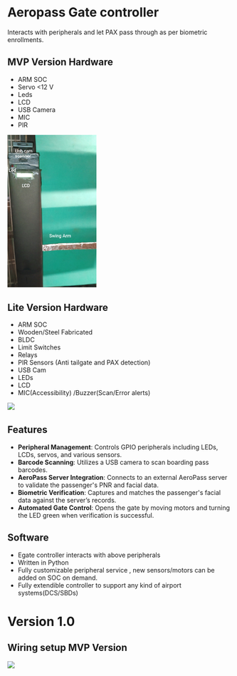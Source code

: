 Aeropass Gate controller  
====================

Interacts with peripherals and let PAX pass through as per biometric enrollments.

## MVP Version Hardware
- ARM SOC 
- Servo <12 V
- Leds
- LCD
- USB Camera
- MIC
- PIR


<img src="egate.jpg" width="200">

## Lite Version Hardware
- ARM SOC
- Wooden/Steel Fabricated
- BLDC
- Limit Switches
- Relays
- PIR Sensors (Anti tailgate and PAX detection)
- USB Cam
- LEDs
- LCD
- MIC(Accessibility) /Buzzer(Scan/Error alerts)

<img src="https://github.com/user-attachments/assets/c025271b-5e12-4ec8-845f-3944f6cbaa53" width="200">

## Features

- **Peripheral Management**: Controls GPIO peripherals including LEDs, LCDs, servos, and various sensors.
- **Barcode Scanning**: Utilizes a USB camera to scan boarding pass barcodes.
- **AeroPass Server Integration**: Connects to an external AeroPass server to validate the passenger's PNR and facial data.
- **Biometric Verification**: Captures and matches the passenger's facial data against the server’s records.
- **Automated Gate Control**: Opens the gate by moving motors and turning the LED green when verification is successful.



## Software

- Egate controller interacts with above peripherals 
- Written in Python
- Fully customizable peripheral service , new sensors/motors can be added on SOC on demand.
- Fully extendible controller to support any kind of airport systems(DCS/SBDs)

Version 1.0
===========

## Wiring setup MVP Version
<img src="https://github.com/user-attachments/assets/f03d5923-5430-4ba1-b382-3e599ed2167f" width="200">


